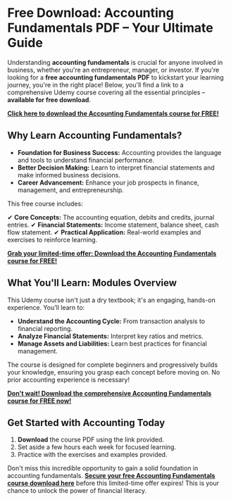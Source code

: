 # Free Download: Accounting Fundamentals PDF – Your Ultimate Guide

Understanding **accounting fundamentals** is crucial for anyone involved in business, whether you're an entrepreneur, manager, or investor. If you're looking for a **free accounting fundamentals PDF** to kickstart your learning journey, you're in the right place! Below, you'll find a link to a comprehensive Udemy course covering all the essential principles – **available for free download**.

[**Click here to download the Accounting Fundamentals course for FREE!**](https://udemywork.com/accounting-fundamentals-pdf)

## Why Learn Accounting Fundamentals?

*   **Foundation for Business Success:** Accounting provides the language and tools to understand financial performance.
*   **Better Decision Making:** Learn to interpret financial statements and make informed business decisions.
*   **Career Advancement:** Enhance your job prospects in finance, management, and entrepreneurship.

This free course includes:

✔ **Core Concepts:** The accounting equation, debits and credits, journal entries.
✔ **Financial Statements:** Income statement, balance sheet, cash flow statement.
✔ **Practical Application:** Real-world examples and exercises to reinforce learning.

[**Grab your limited-time offer: Download the Accounting Fundamentals course for FREE!**](https://udemywork.com/accounting-fundamentals-pdf)

## What You'll Learn: Modules Overview

This Udemy course isn't just a dry textbook; it's an engaging, hands-on experience. You’ll learn to:

*   **Understand the Accounting Cycle:** From transaction analysis to financial reporting.
*   **Analyze Financial Statements:** Interpret key ratios and metrics.
*   **Manage Assets and Liabilities:** Learn best practices for financial management.

The course is designed for complete beginners and progressively builds your knowledge, ensuring you grasp each concept before moving on. No prior accounting experience is necessary!

[**Don't wait! Download the comprehensive Accounting Fundamentals course for FREE now!**](https://udemywork.com/accounting-fundamentals-pdf)

## Get Started with Accounting Today

1.  **Download** the course PDF using the link provided.
2.  Set aside a few hours each week for focused learning.
3.  Practice with the exercises and examples provided.

Don't miss this incredible opportunity to gain a solid foundation in accounting fundamentals. **[Secure your free Accounting Fundamentals course download here](https://udemywork.com/accounting-fundamentals-pdf)** before this limited-time offer expires! This is your chance to unlock the power of financial literacy.
